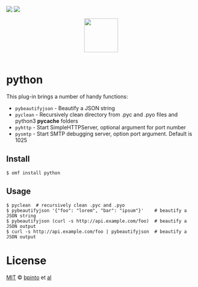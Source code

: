 [![][travis-badge]][travis-link]
![][license-badge]

<div align="center">
  <a href="http://github.com/oh-my-fish/oh-my-fish">
  <img width=90px  src="https://cloud.githubusercontent.com/assets/8317250/8510172/f006f0a4-230f-11e5-98b6-5c2e3c87088f.png">
  </a>
</div>
<br>


# python

This plug-in brings a number of handy functions:

- `pybeautifyjson` - Beautify a JSON string
- `pyclean` - Recursively clean directory from .pyc and .pyo files and python3 __pycache__ folders
- `pyhttp` - Start SimpleHTTPServer, optional argument for port number
- `pysmtp` - Start SMTP debugging server, option port argument. Default is 1025


## Install

```fish
$ omf install python
```


## Usage

```fish
$ pyclean  # recursively clean .pyc and .pyo
$ pybeautifyjson '{"foo": "lorem", "bar": "ipsum"}'    # beautify a JSON string
$ pybeautifyjson (curl -s http://api.example.com/foo)  # beautify a JSON output
$ curl -s http://api.example.com/foo | pybeautifyjson  # beautify a JSON output
```


# License

[MIT][mit] © [bpinto][author] et [al][contributors]


[mit]:             http://opensource.org/licenses/MIT
[author]:          https://github.com/bpinto
[contributors]:    https://github.com/oh-my-fish/plugin-python/graphs/contributors
[omf-link]:        https://www.github.com/oh-my-fish/oh-my-fish

[license-badge]:   https://img.shields.io/badge/license-MIT-007EC7.svg?style=flat-square
[travis-badge]:    http://img.shields.io/travis/oh-my-fish/plugin-python.svg?style=flat-square
[travis-link]:     https://travis-ci.org/oh-my-fish/plugin-python
